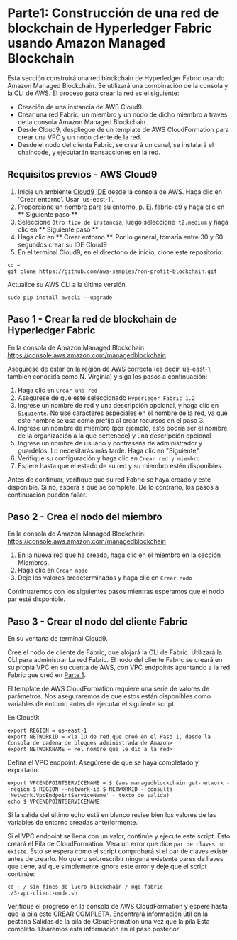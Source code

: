 # Parte1: Construcción de una red de blockchain de Hyperledger Fabric usando Amazon Managed Blockchain

Esta sección construirá una red blockchain de Hyperledger Fabric usando Amazon Managed Blockchain. Se utilizará una combinación de la consola y la CLI de AWS. El proceso para crear la red es el siguiente:

* Creación de una instancia de AWS Cloud9.
* Crear una red Fabric, un miembro y un nodo de dicho miembro a traves de la consola Amazon Managed Blockchain
* Desde Cloud9, despliegue de un template de AWS CloudFormation para crear una VPC y un nodo cliente de la red.
* Desde el nodo del cliente Fabric, se creará un canal, se instalará el chaincode, y ejecutarán transacciones en la red.

## Requisitos previos - AWS Cloud9

1. Inicie un ambiente [Cloud9 IDE](https://us-east-1.console.aws.amazon.com/cloud9/home?region=us-east-1) desde la consola de AWS. Haga clic en 'Crear entorno'. Usar 'us-east-1'.
2. Proporcione un nombre para su entorno, p. Ej. fabric-c9 y haga clic en ** Siguiente paso **
3. Seleccione `Otro tipo de instancia`, luego seleccione` t2.medium` y haga clic en ** Siguiente paso **
4. Haga clic en ** Crear entorno **. Por lo general, tomaría entre 30 y 60 segundos crear su IDE Cloud9
5. En el terminal Cloud9, en el directorio de inicio, clone este repositorio:

```
cd ~
git clone https://github.com/aws-samples/non-profit-blockchain.git
```

Actualice su AWS CLI a la última versión.

```
sudo pip install awscli --upgrade
```

## Paso 1 - Crear la red de blockchain de Hyperledger Fabric
En la consola de Amazon Managed Blockchain: https://console.aws.amazon.com/managedblockchain

Asegúrese de estar en la región de AWS correcta (es decir, us-east-1, también conocida como N. Virginia) y siga los pasos a continuación:

1. Haga clic en `Crear una red`
2. Asegúrese de que esté seleccionado `Hyperleger Fabric 1.2`
3. Ingrese un nombre de red y una descripción opcional, y haga clic en `Siguiente`. No use caracteres especiales en el nombre de la red, ya que este nombre se usa como prefijo al crear recursos en el paso 3.
4. Ingrese un nombre de miembro (por ejemplo, este podría ser el nombre de la organización a la que pertenece) y una descripción opcional
5. Ingrese un nombre de usuario y contraseña de administrador y guardelos. Lo necesitarás más tarde. Haga clic en "Siguiente"
6. Verifique su configuración y haga clic en `Crear red y miembro`
7. Espere hasta que el estado de su red y su miembro estén disponibles.

Antes de continuar, verifique que su red Fabric se haya creado y esté disponible. Si no,
espera a que se complete. De lo contrario, los pasos a continuación pueden fallar.

## Paso 2 - Crea el nodo del miembro
En la consola de Amazon Managed Blockchain: https://console.aws.amazon.com/managedblockchain

1. En la nueva red que ha creado, haga clic en el miembro en la sección Miembros.
2. Haga clic en `Crear nodo`
3. Deje los valores predeterminados y haga clic en `Crear nodo`

Continuaremos con los siguientes pasos mientras esperamos que el nodo par esté disponible.

## Paso 3 - Crear el nodo del cliente Fabric
En su ventana de terminal Cloud9.

Cree el nodo de cliente de Fabric, que alojará la CLI de Fabric. Utilizará la CLI para administrar
La red Fabric. El nodo del cliente Fabric se creará en su propia VPC en su cuenta de AWS, con VPC endpoints
apuntando a la red Fabric que creó en [Parte 1](../ngo-fabric/README.md).

El template de AWS CloudFormation requiere una serie de valores de parámetros. Nos aseguraremos de que estos
están disponibles como variables de entorno antes de ejecutar el siguiente script.

En Cloud9:

```
export REGION = us-east-1
export NETWORKID = <la ID de red que creó en el Paso 1, desde la Consola de cadena de bloques administrada de Amazon>
export NETWORKNAME = <el nombre que le dio a la red>
```

Defina el VPC endpoint. Asegúrese de que se haya completado y exportado.

```
export VPCENDPOINTSERVICENAME = $ (aws managedblockchain get-network --region $ REGION --network-id $ NETWORKID - consulta 'Network.VpcEndpointServiceName' - texto de salida)
echo $ VPCENDPOINTSERVICENAME
```

Si la salida del último echo está en blanco revise bien los valores de las variables de entorno creadas anteriormente.

Si el VPC endpoint se llena con un valor, continúe y ejecute este script. Esto creará el
Pila de CloudFormation. Verá un error que dice `par de claves no existe`. Esto se espera como el script
comprobará si el par de claves existe antes de crearlo. No quiero sobrescribir ninguna existente
pares de llaves que tiene, así que simplemente ignore este error y deje que el script continúe:

```
cd ~ / sin fines de lucro blockchain / ngo-fabric
./3-vpc-client-node.sh
```

Verifique el progreso en la consola de AWS CloudFormation y espere hasta que la pila esté CREAR COMPLETA.
Encontrará información útil en la pestaña Salidas de la pila de CloudFormation una vez que la pila
Esta completo. Usaremos esta información en el paso posterior